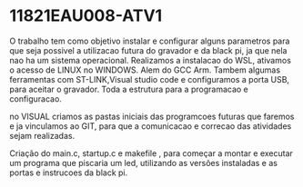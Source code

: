 # 11821EAU008-ATV1
O trabalho tem como objetivo instalar e configurar alguns parametros para que seja possivel a utilizacao futura do gravador e da black pi, ja que nela nao ha um sistema operacional.
Realizamos a instalacao do WSL, ativamos o acesso de LINUX no WINDOWS. Alem do GCC Arm.
Tambem algumas ferramentas com ST-LINK,Visual studio code e configuramos a porta USB, para aceitar o gravador.
Toda a estrutura para a programacao e configuracao.

no VISUAL criamos as pastas iniciais das programcoes futuras que faremos e ja vinculamos ao GIT, para que a comunicacao e correcao das atividades sejam realizadas.

Criação do main.c, startup.c e makefile , para começar a montar e executar um programa que piscaria um led, utilizando as versões instaladas e as portas e instrucoes da black pi.